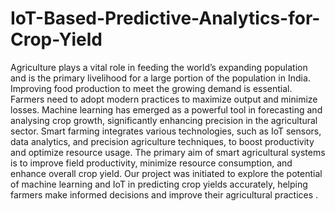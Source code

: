 # IoT-Based-Predictive-Analytics-for-Crop-Yield

Agriculture plays a vital role in feeding the world’s expanding population and is the primary 
livelihood for a large portion of the population in India. Improving food production to meet the 
growing demand is essential. Farmers need to adopt modern practices to maximize output and 
minimize losses. Machine learning has emerged as a powerful tool in forecasting and analysing 
crop growth, significantly enhancing precision in the agricultural sector. Smart farming 
integrates various technologies, such as IoT sensors, data analytics, and precision agriculture 
techniques, to boost productivity and optimize resource usage. The primary aim of smart 
agricultural systems is to improve field productivity, minimize resource consumption, and 
enhance overall crop yield. Our project was initiated to explore the potential of machine 
learning and IoT in predicting crop yields accurately, helping farmers make informed decisions 
and improve their agricultural practices .
